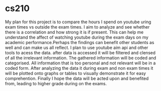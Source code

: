 # cs210

My plan for this project is to compare the hours I spend on youtube uring exam times vs outside the exam times. I aim to analyze and see whether there is a correlation and how strong it is if present. This can help me understand the affect of watching youtube during the exam days on my academic performance.Perhaps the findings can benefit other students as well and can make us all reflect. I plan to use youtube aim api and other tools to acess the data. after data is accessed it will be filtered and clensed of all the irrelevant information. The gathered information will be coded and categorised. All information that is too personal and not relevant will be in a coded form. After analyzing the data it during exam and non exam times it will be plotted onto graphs or tables to visually demonstrate it for easy comprehention. Finally I hope the data will be acted upon and benefited from, leading to higher grade during on the exams.
